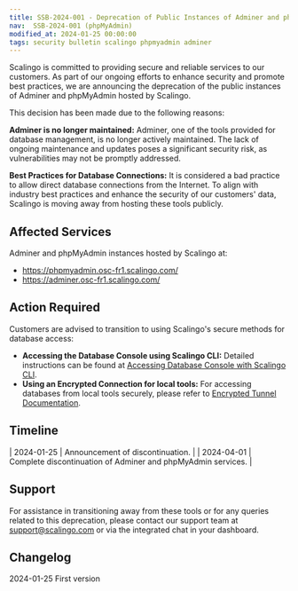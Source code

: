 ```yaml
---
title: SSB-2024-001 - Deprecation of Public Instances of Adminer and phpMyAdmin hosted by Scalingo
nav:  SSB-2024-001 (phpMyAdmin)
modified_at: 2024-01-25 00:00:00
tags: security bulletin scalingo phpmyadmin adminer
---
```


Scalingo is committed to providing secure and reliable services to our customers. As part of our ongoing efforts to enhance security and promote best practices, we are announcing the deprecation of the public instances of Adminer and phpMyAdmin hosted by Scalingo.

This decision has been made due to the following reasons:

**Adminer is no longer maintained:** Adminer, one of the tools provided for database management, is no longer actively maintained. The lack of ongoing maintenance and updates poses a significant security risk, as vulnerabilities may not be promptly addressed.

**Best Practices for Database Connections:** It is considered a bad practice to allow direct database connections from the Internet. To align with industry best practices and enhance the security of our customers' data, Scalingo is moving away from hosting these tools publicly.

## Affected Services

Adminer and phpMyAdmin instances hosted by Scalingo at:

- <https://phpmyadmin.osc-fr1.scalingo.com/>
- <https://adminer.osc-fr1.scalingo.com/>

## Action Required

Customers are advised to transition to using Scalingo's secure methods for database access:

- **Accessing the Database Console using Scalingo CLI:** Detailed instructions can be found at [Accessing Database Console with Scalingo CLI](https://doc.scalingo.com/platform/databases/access).
- **Using an Encrypted Connection for local tools:** For accessing databases from local tools securely, please refer to [Encrypted Tunnel Documentation](https://doc.scalingo.com/platform/databases/access#encrypted-tunnel).

## Timeline

| 2024-01-25 | Announcement of discontinuation. |
| 2024-04-01 | Complete discontinuation of Adminer and phpMyAdmin services. |

## Support

For assistance in transitioning away from these tools or for any queries related to this deprecation, please contact our support team at <support@scalingo.com> or via the integrated chat in your dashboard.

## Changelog

2024-01-25 First version
